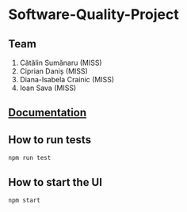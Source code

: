# Software-Quality-Project

## Team

1. Cătălin Sumănaru (MISS)
2. Ciprian Daniș (MISS)
3. Diana-Isabela Crainic (MISS)
4. Ioan Sava (MISS)

## [Documentation](https://www.overleaf.com/read/kpmdgxksmdwx)

## How to run tests

```
npm run test
```


## How to start the UI

```
npm start
```
